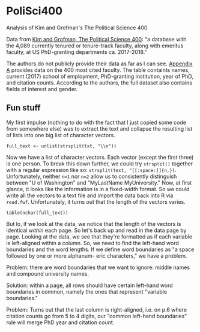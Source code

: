 # PoliSci400
Analysis of Kim and Grofman's The Political Science 400

Data from [Kim and Grofman, The Political Science 400](https://www.cambridge.org/core/journals/ps-political-science-and-politics/article/political-science-400-with-citation-counts-by-cohort-gender-and-subfield/C1EDBF7220760F01A5C4A685DB3B3F44/core-reader): "a database with the 4,089 currently tenured or tenure-track faculty, along with emeritus faculty, at US PhD-granting departments ca. 2017-2018."

The authors do not publicly provide their data as far as I can see. [Appendix A](https://static.cambridge.org/resource/id/urn:cambridge.org:id:binary:20190104104300674-0444:sup-mat:20190104104300674-0444:S1049096518001786sup002.pdf) provides data on the 400 most cited faculty. The table containts names, current (2017) school of employment, PhD-granting institution, year of PhD, and citation counts. According to the authors, the full dataset also contains fields of interest and gender.

## Fun stuff
My first impulse (nothing to do with the fact that I just copied some code from somewhere else) was to extract the text and collapse the resulting list of lists into one big list of character vectors.

`full_text <- unlist(strsplit(txt, "\\n"))`

Now we have a list of character vectors. Each vector (except the first three) is one person. To break this down further, we could try `strsplit()` together with a regular expression like so: `strsplit(text, "[[:space:]]{n,})`. Unfortunately, neither `n=1` nor `n=2` allow us to consistently distinguish between "U of Washington" and "MyLastName MyUniversity." Now, at first glance, it looks like the information is in a fixed-width format. So we could write all the vectors to a text file and import the data back into R via `read.fwf`. Unfortunately, it turns out that the length of the vectors varies.

`table(nchar(full_text))`

But lo, if we look at the data, we notice that the length of the vectors is identical *within* each page. So let's back up and read in the data page by page. Looking at the data, we see that they're formatted as if each variable is left-aligned within a column. So, we need to find the left-hand word boundaries and the word lengths. If we define word boundaries as "a space followed by one or more alphanum- eric characters," we have a problem. 

Problem: there are word boundaries that we want to ignore: middle names and compound university names. 

Solution: within a page, all rows should have certain left-hand word boundaries in common, namely the ones that represent "variable boundaries." 

Problem: Turns out that the last column is right-aligned, i.e. on p.6 where citation counts go from 5 to 4 digits, our "common left-hand boundaries" rule will merge PhD year and citation count.  
